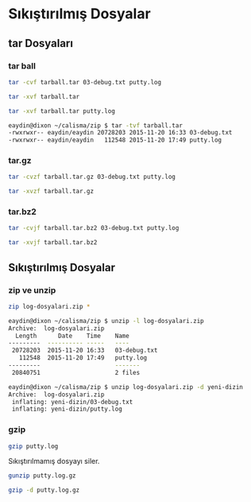 # Sıkıştırılmış Dosyalar

## tar Dosyaları

### tar ball

```bash
tar -cvf tarball.tar 03-debug.txt putty.log
```

```bash
tar -xvf tarball.tar
```

```bash
tar -xvf tarball.tar putty.log
```

```bash
eaydin@dixon ~/calisma/zip $ tar -tvf tarball.tar 
-rwxrwxr-- eaydin/eaydin 20728203 2015-11-20 16:33 03-debug.txt
-rwxrwxr-- eaydin/eaydin   112548 2015-11-20 17:49 putty.log
```

### tar.gz

```bash
tar -cvzf tarball.tar.gz 03-debug.txt putty.log
```

```bash
tar -xvzf tarball.tar.gz
```

### tar.bz2

```bash
tar -cvjf tarball.tar.bz2 03-debug.txt putty.log
```

```bash
tar -xvjf tarball.tar.bz2
```

## Sıkıştırılmış Dosyalar

### zip ve unzip

```bash
zip log-dosyalari.zip *
```

```bash
eaydin@dixon ~/calisma/zip $ unzip -l log-dosyalari.zip 
Archive:  log-dosyalari.zip
  Length      Date    Time    Name
---------  ---------- -----   ----
 20728203  2015-11-20 16:33   03-debug.txt
   112548  2015-11-20 17:49   putty.log
---------                     -------
 20840751                     2 files
```
 
 ```bash
 eaydin@dixon ~/calisma/zip $ unzip log-dosyalari.zip -d yeni-dizin
Archive:  log-dosyalari.zip
  inflating: yeni-dizin/03-debug.txt  
  inflating: yeni-dizin/putty.log
```

### gzip

```bash
gzip putty.log
```

Sıkıştırılmamış dosyayı siler.


```bash
gunzip putty.log.gz
```

```bash
gzip -d putty.log.gz
```